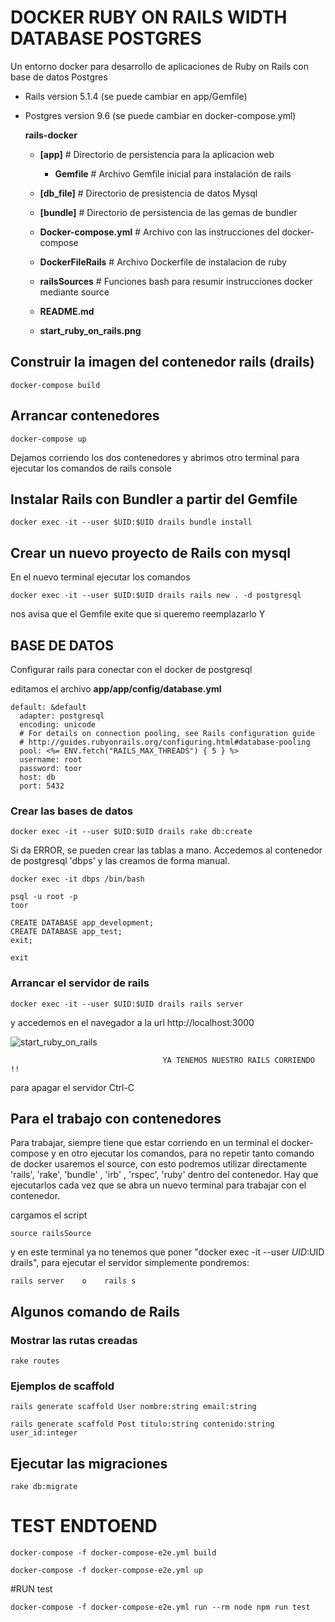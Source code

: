 # DOCKER RUBY ON RAILS WIDTH DATABASE POSTGRES

Un entorno docker para desarrollo de aplicaciones de Ruby on Rails con base de datos Postgres
- Rails version 5.1.4 (se puede cambiar en app/Gemfile)
- Postgres version 9.6 (se puede cambiar en docker-compose.yml)

    **rails-docker**

    - **[app]**                    # Directorio de persistencia para la aplicacion web   
        - **Gemfile**              # Archivo Gemfile inicial para instalación de rails

    - **[db_file]**                # Directorio de presistencia de datos Mysql

    - **[bundle]**                 # Directorio de persistencia de las gemas de bundler

    - **Docker-compose.yml**       # Archivo con las instrucciones del docker-compose
    - **DockerFileRails**          # Archivo Dockerfile de instalacion de ruby
    - **railsSources**             # Funciones bash para resumir instrucciones docker mediante source  
    - **README.md**
    - **start_ruby_on_rails.png**


## Construir la imagen del contenedor rails (drails)

    docker-compose build

## Arrancar contenedores

    docker-compose up

Dejamos corriendo los dos contenedores y abrimos otro terminal para ejecutar los comandos de rails console

## Instalar Rails con Bundler a partir del Gemfile

    docker exec -it --user $UID:$UID drails bundle install

## Crear un nuevo proyecto de Rails con mysql

En el nuevo terminal ejecutar los comandos

    docker exec -it --user $UID:$UID drails rails new . -d postgresql

nos avisa que el Gemfile exite que si queremo reemplazarlo Y

## BASE DE DATOS

Configurar rails para conectar con el docker de postgresql

editamos el archivo **app/app/config/database.yml**

    default: &default
      adapter: postgresql
      encoding: unicode
      # For details on connection pooling, see Rails configuration guide
      # http://guides.rubyonrails.org/configuring.html#database-pooling
      pool: <%= ENV.fetch("RAILS_MAX_THREADS") { 5 } %>
      username: root
      password: toor
      host: db
      port: 5432

### Crear las bases de datos

    docker exec -it --user $UID:$UID drails rake db:create

Si da ERROR, se pueden crear las tablas a mano. Accedemos al contenedor de postgresql 'dbps' y las creamos de forma manual.


    docker exec -it dbps /bin/bash

    psql -u root -p
    toor

    CREATE DATABASE app_development;
    CREATE DATABASE app_test;
    exit;

    exit

### Arrancar el servidor de rails

    docker exec -it --user $UID:$UID drails rails server

y accedemos en el navegador a la url http://localhost:3000

![start_ruby_on_rails](https://image.ibb.co/faMhA6/start_ruby_on_rails.png)


                                      YA TENEMOS NUESTRO RAILS CORRIENDO !!


para apagar el servidor Ctrl-C

## Para el trabajo con contenedores

Para trabajar, siempre tiene que estar corriendo en un terminal el docker-compose y en otro ejecutar los comandos, para no repetir tanto comando de docker usaremos el source, con esto podremos utilizar directamente 'rails', 'rake', 'bundle' , 'irb' , 'rspec', 'ruby' dentro del contenedor. Hay que ejecutarlos cada vez que se abra un nuevo terminal para trabajar con el contenedor.

cargamos el script 

    source railsSource

y en este terminal ya no tenemos que poner "docker exec -it --user $UID:$UID drails", para ejecutar el servidor simplemente pondremos:

    rails server    o    rails s

## Algunos comando de Rails

### Mostrar las rutas creadas

    rake routes

### Ejemplos de scaffold

    rails generate scaffold User nombre:string email:string

    rails generate scaffold Post titulo:string contenido:string user_id:integer

## Ejecutar las migraciones

    rake db:migrate

# TEST ENDTOEND

    docker-compose -f docker-compose-e2e.yml build

    docker-compose -f docker-compose-e2e.yml up

#RUN test

    docker-compose -f docker-compose-e2e.yml run --rm node npm run test